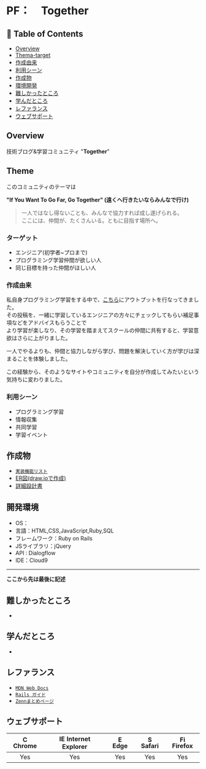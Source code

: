 # PF：　Together

## 🚩 Table of Contents

- [Overview](#overview)
- [Thema-target](#thema-target)
- [作成由来](#作成由来)
- [利用シーン](#利用シーン)
- [作成物](#作成物)
- [環境開発](#環境開発)
- [難しかったところ](#難しかったところ)
- [学んだところ](#学んだところ)
- [レファランス](#レファランス)
- [ウェブサポート](#ウェブサポート)

## Overview

技術ブログ&学習コミュニティ "**Together**"

## Theme

このコミュニティのテーマは

**"If You Want To Go Far, Go Together" (遠くへ行きたいならみんなで行け)**

> 一人ではなし得ないことも、みんなで協力すれば成し遂げられる。<br>
ここには、仲間が、たくさんいる。ともに目指す場所へ。<br>

### ターゲット

- エンジニア(初学者~プロまで)
- プログラミング学習仲間が欲しい人
- 同じ目標を持った仲間がほしい人

### 作成由来

私自身プログラミング学習をする中で、[こちら](https://zenn.dev/)にアウトプットを行なってきました。<br>
その投稿を、一緒に学習しているエンジニアの方々にチェックしてもらい補足事項などをアドバイスもらうことで<br>より学習が楽しなり、その学習を踏まえてスクールの仲間に共有すると、学習意欲はさらに上がりました。

一人でやるよりも、仲間と協力しながら学び、問題を解決していく方が学びは深まることを体験しました。

この経験から、そのようなサイトやコミュニティを自分が作成してみたいという気持ちに変わりました。

### 利用シーン

- プログラミング学習
- 情報収集
- 共同学習
- 学習イベント

## 作成物

- [`実装機能リスト`](https://docs.google.com/spreadsheets/d/1vkAdKpy6GbZzzjjsnF19vyWcAdmiroLLOuXYoJs-Rj8/edit#gid=885378170)
- [ER図(draw.ioで作成)]()
- [詳細設計書]()

## 開発環境

- OS：
- 言語：HTML,CSS,JavaScript,Ruby,SQL
- フレームワーク：Ruby on Rails
- JSライブラリ：jQuery
- API : Dialogflow
- IDE：Cloud9

---

**ここから先は最後に記述**

## 難しかったところ

-

## 学んだところ

-

## レファランス

- [`MDN Web Docs`](https://developer.mozilla.org/ja/docs/Web/JavaScript)
- [`Rails ガイド`](https://railsguides.jp/active_record_validations.html)
- [`Zennまとめページ`](https://zenn.dev/airiswim)

## ウェブサポート

| <img src="https://user-images.githubusercontent.com/1215767/34348387-a2e64588-ea4d-11e7-8267-a43365103afe.png" alt="Chrome" width="16px" height="16px" /> Chrome | <img src="https://user-images.githubusercontent.com/1215767/34348590-250b3ca2-ea4f-11e7-9efb-da953359321f.png" alt="IE" width="16px" height="16px" /> Internet Explorer | <img src="https://user-images.githubusercontent.com/1215767/34348380-93e77ae8-ea4d-11e7-8696-9a989ddbbbf5.png" alt="Edge" width="16px" height="16px" /> Edge | <img src="https://user-images.githubusercontent.com/1215767/34348394-a981f892-ea4d-11e7-9156-d128d58386b9.png" alt="Safari" width="16px" height="16px" /> Safari | <img src="https://user-images.githubusercontent.com/1215767/34348383-9e7ed492-ea4d-11e7-910c-03b39d52f496.png" alt="Firefox" width="16px" height="16px" /> Firefox |
| :--------------------------------------------------------------------------------------------------------------------------------------------------------------: | :---------------------------------------------------------------------------------------------------------------------------------------------------------------------: | :----------------------------------------------------------------------------------------------------------------------------------------------------------: | :--------------------------------------------------------------------------------------------------------------------------------------------------------------: | :----------------------------------------------------------------------------------------------------------------------------------------------------------------: |
|                                                                               Yes                                                                                |                                                                                   Yes                                                                                    |                                                                             Yes                                                                              |                                                                               Yes                                                                                |                                                                                Yes                                                                                 |
